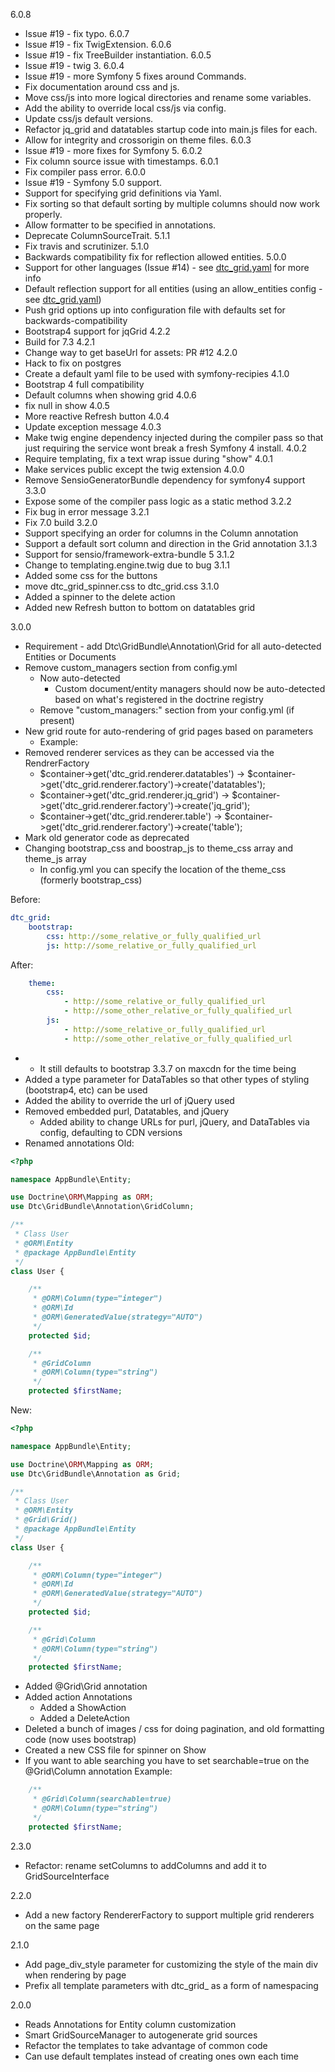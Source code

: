 6.0.8
   * Issue #19 - fix typo.
6.0.7
   * Issue #19 - fix TwigExtension.
6.0.6
   * Issue #19 - fix TreeBuilder instantiation.
6.0.5
   * Issue #19 - twig 3.
6.0.4
   * Issue #19 - more Symfony 5 fixes around Commands.
   * Fix documentation around css and js.
   * Move css/js into more logical directories and rename some variables.
   * Add the ability to override local css/js via config.
   * Update css/js default versions.
   * Refactor jq_grid and datatables startup code into main.js files for each.
   * Allow for integrity and crossorigin on theme files.
6.0.3
   * Issue #19 - more fixes for Symfony 5.
6.0.2
   * Fix column source issue with timestamps.
6.0.1
   * Fix compiler pass error.
6.0.0
   * Issue #19 - Symfony 5.0 support.
   * Support for specifying grid definitions via Yaml.
   * Fix sorting so that default sorting by multiple columns should now work properly.
   * Allow formatter to be specified in annotations.
   * Deprecate ColumnSourceTrait.
5.1.1
   * Fix travis and scrutinizer.
5.1.0
   * Backwards compatibility fix for reflection allowed entities.
5.0.0
   * Support for other languages (Issue #14) - see [dtc_grid.yaml](Resources/config/dtc_grid.yaml) for more info
   * Default reflection support for all entities (using an allow_entities config - see [dtc_grid.yaml](Resources/config/dtc_grid.yaml))
   * Push grid options up into configuration file with defaults set for backwards-compatibility
   * Bootstrap4 support for jqGrid
4.2.2
   * Build for 7.3
4.2.1
   * Change way to get baseUrl for assets: PR #12
4.2.0
   * Hack to fix on postgres
   * Create a default yaml file to be used with symfony-recipies
4.1.0
   * Bootstrap 4 full compatibility
   * Default columns when showing grid
4.0.6
   * fix null in show
4.0.5
   * More reactive Refresh button
4.0.4
   * Update exception message
4.0.3
   * Make twig engine dependency injected during the compiler pass so that just requiring the service wont break a fresh Symfony 4 install.
4.0.2
   * Require templating, fix a text wrap issue during "show"
4.0.1
   * Make services public except the twig extension
4.0.0
   * Remove SensioGeneratorBundle dependency for symfony4 support
3.3.0
   * Expose some of the compiler pass logic as a static method
3.2.2
   * Fix bug in error message
3.2.1
   * Fix 7.0 build
3.2.0
   * Support specifying an order for columns in the Column annotation
   * Support a default sort column and direction in the Grid annotation
3.1.3
   * Support for sensio/framework-extra-bundle 5
3.1.2
   * Change to templating.engine.twig due to bug
3.1.1
   * Added some css for the buttons
   * move dtc_grid_spinner.css to dtc_grid.css
3.1.0
   * Added a spinner to the delete action
   * Added new Refresh button to bottom on datatables grid

3.0.0
   * Requirement - add Dtc\GridBundle\Annotation\Grid for all auto-detected Entities or Documents
   * Remove custom_managers section from config.yml
     * Now auto-detected
        * Custom document/entity managers should now be auto-detected based on what's registered in the doctrine registry
     * Remove "custom_managers:" section from your config.yml (if present)
   * New grid route for auto-rendering of grid pages based on parameters
     * Example:
   * Removed renderer services as they can be accessed via the RendrerFactory
     * $container->get('dtc_grid.renderer.datatables') -> $container->get('dtc_grid.renderer.factory')->create('datatables');
     * $container->get('dtc_grid.renderer.jq_grid') -> $container->get('dtc_grid.renderer.factory')->create('jq_grid');
     * $container->get('dtc_grid.renderer.table') -> $container->get('dtc_grid.renderer.factory')->create('table');
   * Mark old generator code as deprecated
   * Changing bootstrap_css and boostrap_js to theme_css array and theme_js array
     * In config.yml you can specify the location of the theme_css (formerly bootstrap_css)

Before:
```yaml
dtc_grid:
    bootstrap:
        css: http://some_relative_or_fully_qualified_url
        js: http://some_relative_or_fully_qualified_url
```

After:
```yaml
    theme:
        css:
            - http://some_relative_or_fully_qualified_url
            - http://some_other_relative_or_fully_qualified_url
        js:
            - http://some_relative_or_fully_qualified_url
            - http://some_other_relative_or_fully_qualified_url
```

   *
     * It still defaults to bootstrap 3.3.7 on maxcdn for the time being
   * Added a type parameter for DataTables so that other types of styling (bootstrap4, etc) can be used
   * Added the ability to override the url of jQuery used
   * Removed embedded purl, Datatables, and jQuery
      * Added ability to change URLs for purl, jQuery, and DataTables via config, defaulting to CDN versions
   * Renamed annotations
Old:
```php
<?php

namespace AppBundle\Entity;

use Doctrine\ORM\Mapping as ORM;
use Dtc\GridBundle\Annotation\GridColumn;

/**
 * Class User
 * @ORM\Entity
 * @package AppBundle\Entity
 */
class User {

    /**
     * @ORM\Column(type="integer")
     * @ORM\Id
     * @ORM\GeneratedValue(strategy="AUTO")
     */
    protected $id;

    /**
     * @GridColumn
     * @ORM\Column(type="string")
     */
    protected $firstName;

```

New:
```php
<?php

namespace AppBundle\Entity;

use Doctrine\ORM\Mapping as ORM;
use Dtc\GridBundle\Annotation as Grid;

/**
 * Class User
 * @ORM\Entity
 * @Grid\Grid()
 * @package AppBundle\Entity
 */
class User {

    /**
     * @ORM\Column(type="integer")
     * @ORM\Id
     * @ORM\GeneratedValue(strategy="AUTO")
     */
    protected $id;

    /**
     * @Grid\Column
     * @ORM\Column(type="string")
     */
    protected $firstName;

```
   * Added @Grid\Grid annotation
   * Added action Annotations
      * Added a ShowAction
      * Added a DeleteAction
   * Deleted a bunch of images / css for doing pagination, and old formatting code (now uses bootstrap)
   * Created a new CSS file for spinner on Show
   * If you want to able searching you have to set searchable=true on the @Grid\Column annotation
Example:
```php
    /**
     * @Grid\Column(searchable=true)
     * @ORM\Column(type="string")
     */
    protected $firstName;

```
   
   
   
2.3.0
   * Refactor: rename setColumns to addColumns and add it to GridSourceInterface

2.2.0
   * Add a new factory RendererFactory to support multiple grid renderers on the same page

2.1.0
   * Add page_div_style parameter for customizing the style of the main div when rendering by page
   * Prefix all template parameters with dtc_grid_ as a form of namespacing

2.0.0
   * Reads Annotations for Entity column customization
   * Smart GridSourceManager to autogenerate grid sources
   * Refactor the templates to take advantage of common code
   * Can use default templates instead of creating ones own each time
    
    
    
